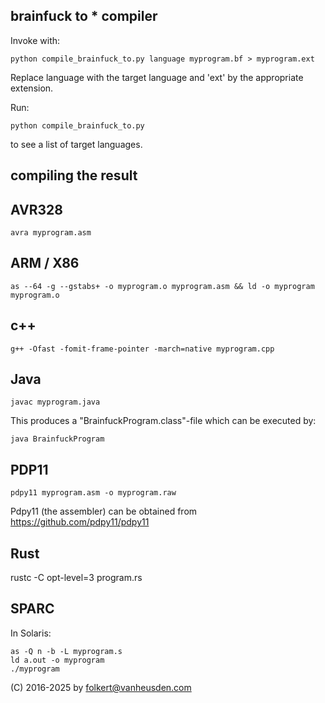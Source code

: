 brainfuck to * compiler
-----------------------

Invoke with:

    python compile_brainfuck_to.py language myprogram.bf > myprogram.ext

Replace language with the target language and 'ext' by the appropriate extension.

Run:

    python compile_brainfuck_to.py

to see a list of target languages.


compiling the result
--------------------

AVR328
------
    avra myprogram.asm


ARM / X86
---------
    as --64 -g --gstabs+ -o myprogram.o myprogram.asm && ld -o myprogram myprogram.o


c++
---
    g++ -Ofast -fomit-frame-pointer -march=native myprogram.cpp


Java
----
    javac myprogram.java

This produces a "BrainfuckProgram.class"-file which can be executed by:

    java BrainfuckProgram


PDP11
-----
    pdpy11 myprogram.asm -o myprogram.raw

Pdpy11 (the assembler) can be obtained from https://github.com/pdpy11/pdpy11


Rust
----

rustc -C opt-level=3 program.rs


SPARC
-----
In Solaris:

    as -Q n -b -L myprogram.s
    ld a.out -o myprogram
    ./myprogram


(C) 2016-2025 by folkert@vanheusden.com
